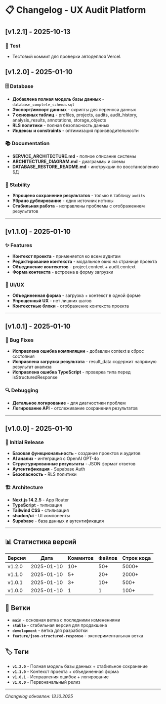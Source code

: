 # 📋 Changelog - UX Audit Platform

## [v1.2.1] - 2025-10-13

### 🧪 Test
- Тестовый коммит для проверки автодеплоя Vercel.

## [v1.2.0] - 2025-01-10

### 🗄️ Database
- **Добавлена полная модель базы данных** - `database_complete_schema.sql`
- **Экспорт/импорт данных** - скрипты для переноса данных
- **7 основных таблиц** - profiles, projects, audits, audit_history, analysis_results, annotations, storage_objects
- **RLS политики** - полная безопасность данных
- **Индексы и constraints** - оптимизация производительности

### 📚 Documentation
- **SERVICE_ARCHITECTURE.md** - полное описание системы
- **ARCHITECTURE_DIAGRAM.md** - диаграммы и схемы
- **DATABASE_RESTORE_README.md** - инструкции по восстановлению БД

### 🔧 Stability
- **Упрощено сохранение результатов** - только в таблицу `audits`
- **Убрано дублирование** - один источник истины
- **Стабильная работа** - исправлены проблемы с отображением результатов

---

## [v1.1.0] - 2025-01-10

### ✨ Features
- **Контекст проекта** - применяется ко всем аудитам
- **Редактирование контекста** - модальное окно на странице проекта
- **Объединение контекстов** - project.context + audit.context
- **Форма контекста** - встроена в форму загрузки

### 🎨 UI/UX
- **Объединенная форма** - загрузка + контекст в одной форме
- **Упрощенный UX** - нет лишних шагов
- **Контекстные блоки** - отображение контекста проекта

---

## [v1.0.1] - 2025-01-10

### 🐛 Bug Fixes
- **Исправлена ошибка компиляции** - добавлен context в сброс состояния
- **Исправлена загрузка результата** - result_data содержит напрямую результат анализа
- **Исправлена ошибка TypeScript** - проверка типа перед isStructuredResponse

### 🔍 Debugging
- **Детальное логирование** - для диагностики проблем
- **Логирование API** - отслеживание сохранения результатов

---

## [v1.0.0] - 2025-01-10

### 🚀 Initial Release
- **Базовая функциональность** - создание проектов и аудитов
- **AI анализ** - интеграция с OpenAI GPT-4o
- **Структурированные результаты** - JSON формат ответов
- **Аутентификация** - Supabase Auth
- **Безопасность** - RLS политики

### 🏗️ Architecture
- **Next.js 14.2.5** - App Router
- **TypeScript** - типизация
- **Tailwind CSS** - стилизация
- **shadcn/ui** - UI компоненты
- **Supabase** - база данных и аутентификация

---

## 📊 Статистика версий

| Версия | Дата | Коммитов | Файлов | Строк кода |
|--------|------|----------|--------|------------|
| v1.2.0 | 2025-01-10 | 10+ | 50+ | 5000+ |
| v1.1.0 | 2025-01-10 | 5+ | 20+ | 2000+ |
| v1.0.1 | 2025-01-10 | 3+ | 10+ | 500+ |
| v1.0.0 | 2025-01-10 | 1 | 1 | 100+ |

## 🔄 Ветки

- **`main`** - основная ветка с последними изменениями
- **`stable`** - стабильная версия для продакшена
- **`development`** - ветка для разработки
- **`feature/json-structured-response`** - экспериментальная ветка

## 🏷️ Теги

- **`v1.2.0`** - Полная модель базы данных + стабильное сохранение
- **`v1.1.0`** - Контекст проекта + объединенная форма
- **`v1.0.1`** - Исправления ошибок + логирование
- **`v1.0.0`** - Первоначальный релиз

---

*Changelog обновлен: 13.10.2025*




